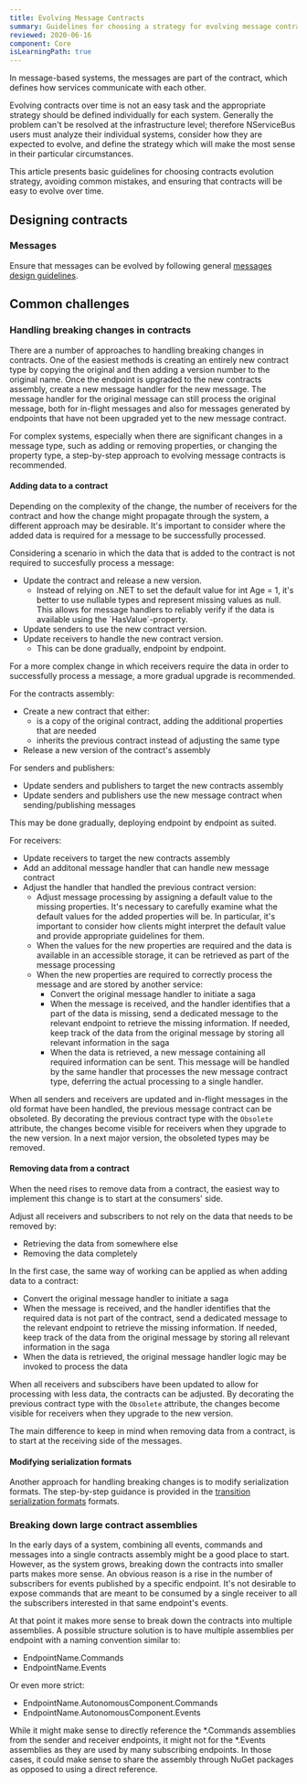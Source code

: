 ```yaml
---
title: Evolving Message Contracts
summary: Guidelines for choosing a strategy for evolving message contracts
reviewed: 2020-06-16
component: Core
isLearningPath: true
---
```


In message-based systems, the messages are part of the contract, which defines how services communicate with each other.

Evolving contracts over time is not an easy task and the appropriate strategy should be defined individually for each system. Generally the problem can't be resolved at the infrastructure level; therefore NServiceBus users must analyze their individual systems, consider how they are expected to evolve, and define the strategy which will make the most sense in their particular circumstances.

This article presents basic guidelines for choosing contracts evolution strategy, avoiding common mistakes, and ensuring that contracts will be easy to evolve over time.


## Designing contracts


### Messages

Ensure that messages can be evolved by following general [messages design guidelines](/nservicebus/messaging/messages-events-commands.md#designing-messages).


## Common challenges

### Handling breaking changes in contracts

There are a number of approaches to handling breaking changes in contracts. One of the easiest methods is creating an entirely new contract type by copying the original and then adding a version number to the original name. Once the endpoint is upgraded to the new contracts assembly, create a new message handler for the new message. The message handler for the original message can still process the original message, both for in-flight messages and also for messages generated by endpoints that have not been upgraded yet to the new message contract.

For complex systems, especially when there are significant changes in a message type, such as adding or removing properties, or changing the property type, a step-by-step approach to evolving message contracts is recommended.

#### Adding data to a contract

Depending on the complexity of the change, the number of receivers for the contract and how the change might propagate through the system, a different approach may be desirable.
It's important to consider where the added data is required for a message to be successfully processed.

Considering a scenario in which the data that is added to the contract is not required to succesfully process a message:

* Update the contract and release a new version.
  * Instead of relying on .NET to set the default value for int Age = 1, it's better to use nullable types and represent missing values as null. This allows for message handlers to reliably verify if the data is available using the ´HasValue´-property.
* Update senders to use the new contract version.
* Update receivers to handle the new contract version. 
  * This can be done gradually, endpoint by endpoint. 

For a more complex change in which receivers require the data in order to successfully process a message, a more gradual upgrade is recommended.

For the contracts assembly:

* Create a new contract that either:
  * is a copy of the original contract, adding the additional properties that are needed
  * inherits the previous contract instead of adjusting the same type
* Release a new version of the contract's assembly

For senders and publishers:

* Update senders and publishers to target the new contracts assembly
* Update senders and publishers use the new message contract when sending/publishing messages

This may be done gradually, deploying endpoint by endpoint as suited.

For receivers:

* Update receivers to target the new contracts assembly
* Add an additonal message handler that can handle new message contract
* Adjust the handler that handled the previous contract version:
  * Adjust message processing by assigning a default value to the missing properties.  It's necessary to carefully examine what the default values for the added properties will be. In particular, it's important to consider how clients might interpret the default value and provide appropriate guidelines for them.
  * When the values for the new properties are required and the data is available in an accessible storage, it can be retrieved as part of the message processing
  * When the new properties are required to correctly process the message and are stored by another service:
    * Convert the original message handler to initiate a saga
    * When the message is received, and the handler identifies that a part of the data is missing, send a dedicated message to the relevant endpoint to retrieve the missing information. If needed, keep track of the data from the original message by storing all relevant information in the saga
    * When the data is retrieved, a new message containing all required information can be sent. This message will be handled by the same handler that processes the new message contract type, deferring the actual processing to a single handler.

When all senders and receivers are updated and in-flight messages in the old format have been handled, the previous message contract can be obsoleted. By decorating the previous contract type with the `Obsolete` attribute, the changes become visible for receivers when they upgrade to the new version.
In a next major version, the obsoleted types may be removed.

#### Removing data from a contract

When the need rises to remove data from a contract, the easiest way to implement this change is to start at the consumers' side.

Adjust all receivers and subscribers to not rely on the data that needs to be removed by:

  * Retrieving the data from somewhere else
  * Removing the data completely

In the first case, the same way of working can be applied as when adding data to a contract:

* Convert the original message handler to initiate a saga
* When the message is received, and the handler identifies that the required data is not part of the contract, send a dedicated message to the relevant endpoint to retrieve the missing information. If needed, keep track of the data from the original message by storing all relevant information in the saga
* When the data is retrieved, the original message handler logic may be invoked to process the data

When all receivers and subscibers have been updated to allow for processing with less data, the contracts can be adjusted. By decorating the previous contract type with the `Obsolete` attribute, the changes become visible for receivers when they upgrade to the new version.

The main difference to keep in mind when removing data from a contract, is to start at the receiving side of the messages.

#### Modifying serialization formats

Another approach for handling breaking changes is to modify serialization formats. The step-by-step guidance is provided in the [transition serialization formats](/samples/serializers/transitioning-formats/) formats.

### Breaking down large contract assemblies

In the early days of a system, combining all events, commands and messages into a single contracts assembly might be a good place to start. However, as the system grows, breaking down the contracts into smaller parts makes more sense. An obvious reason is a rise in the number of subscribers for events published by a specific endpoint. It's not desirable to expose commands that are meant to be consumed by a single receiver to all the subscribers interested in that same endpoint's events.

At that point it makes more sense to break down the contracts into multiple assemblies. A possible structure solution is to have multiple assemblies per endpoint with a naming convention similar to:

* EndpointName.Commands
* EndpointName.Events

Or even more strict:

* EndpointName.AutonomousComponent.Commands
* EndpointName.AutonomousComponent.Events

While it might make sense to directly reference the \*.Commands assemblies from the sender and receiver endpoints, it might not for the \*.Events assemblies as they are used by many subscribing endpoints. In those cases, it could make sense to share the assembly through NuGet packages as opposed to using a direct reference.
